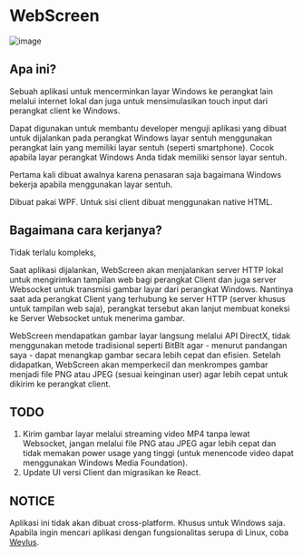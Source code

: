 # WebScreen

![image](https://github.com/fadhil3310/WebScreen/assets/80736446/bfaa02df-5a15-47d8-8fe6-37390afb47cc)


## Apa ini?
Sebuah aplikasi untuk mencerminkan layar Windows ke perangkat lain melalui internet lokal dan juga untuk mensimulasikan touch input dari perangkat client ke Windows.

Dapat digunakan untuk membantu developer menguji aplikasi yang dibuat untuk dijalankan pada perangkat Windows layar sentuh menggunakan perangkat lain yang memiliki layar sentuh (seperti smartphone). Cocok apabila layar perangkat Windows Anda tidak memiliki sensor layar sentuh.

Pertama kali dibuat awalnya karena penasaran saja bagaimana Windows bekerja apabila menggunakan layar sentuh.

Dibuat pakai WPF. Untuk sisi client dibuat menggunakan native HTML.

## Bagaimana cara kerjanya?
Tidak terlalu kompleks,

Saat aplikasi dijalankan, WebScreen akan menjalankan server HTTP lokal untuk mengirimkan tampilan web bagi perangkat Client dan juga server Websocket untuk transmisi gambar layar dari perangkat Windows. Nantinya saat ada perangkat Client yang terhubung ke server HTTP (server khusus untuk tampilan web saja), perangkat tersebut akan lanjut membuat koneksi ke Server Websocket untuk menerima gambar.

WebScreen mendapatkan gambar layar langsung melalui API DirectX, tidak menggunakan metode tradisional seperti BitBlt agar - menurut pandangan saya - dapat menangkap gambar secara lebih cepat dan efisien. Setelah didapatkan, WebScreen akan memperkecil dan menkrompes gambar menjadi file PNG atau JPEG (sesuai keinginan user) agar lebih cepat untuk dikirim ke perangkat client.

## TODO
1. Kirim gambar layar melalui streaming video MP4 tanpa lewat Websocket, jangan melalui file PNG atau JPEG agar lebih cepat dan tidak memakan power usage yang tinggi (untuk menencode video dapat menggunakan Windows Media Foundation).
2. Update UI versi Client dan migrasikan ke React.

## NOTICE
Aplikasi ini tidak akan dibuat cross-platform. Khusus untuk Windows saja. Apabila ingin mencari aplikasi dengan fungsionalitas serupa di Linux, coba [Weylus](https://github.com/H-M-H/Weylus).

